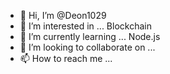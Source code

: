 - 👋 Hi, I’m @Deon1029
- 👀 I’m interested in ... Blockchain
- 🌱 I’m currently learning ... Node.js
- 💞️ I’m looking to collaborate on ... 
- 📫 How to reach me ...

<!---
Deon1029/Deon1029 is a ✨ special ✨ repository because its `README.md` (this file) appears on your GitHub profile.
You can click the Preview link to take a look at your changes.
--->
